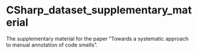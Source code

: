 # CSharp_dataset_supplementary_material
The supplementary material for the paper “Towards a systematic approach to manual annotation of code smells”.
